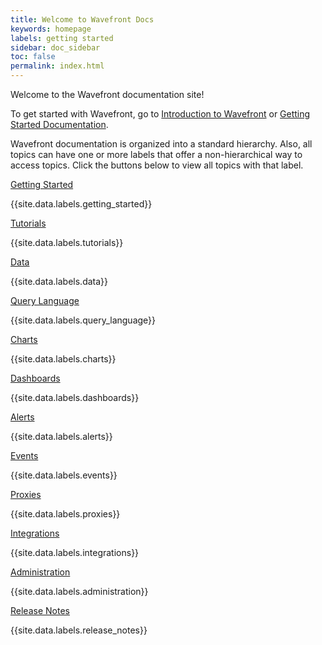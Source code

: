 ```yaml
---
title: Welcome to Wavefront Docs
keywords: homepage
labels: getting started
sidebar: doc_sidebar
toc: false
permalink: index.html
---
```


Welcome to the Wavefront documentation site!

To get started with Wavefront, go to [Introduction to Wavefront](wavefront_introduction.html) or [Getting Started Documentation](documentation_introductory.html).

Wavefront documentation is organized into a standard hierarchy. Also, all topics can have one or more labels that offer a non-hierarchical way to access topics. Click the buttons below to view all topics with that label.

<div class="row">
 <div class="col-md-3 col-sm-6">
     <div class="panel panel-default text-center">
         <div class="panel-heading">
             <span class="fa-stack fa-1x">
                   <i class="fa fa-circle fa-stack-2x landing-text-primary"></i>
                   <i class="fa fa-hourglass-start fa-stack-1x fa-inverse"></i>
             </span>
         </div>
         <div class="panel-body">
             <p><a href="label_getting%20started.html" class="btn btn-primary btn-block">Getting Started</a></p>
             <p>{{site.data.labels.getting_started}}</p>
         </div>
     </div>
 </div>
 <div class="col-md-3 col-sm-6">
     <div class="panel panel-default text-center">
         <div class="panel-heading">
             <span class="fa-stack fa-1x">
                   <i class="fa fa-circle fa-stack-2x landing-text-primary"></i>
                   <i class="fa fa-leanpub fa-stack-1x fa-inverse"></i>
             </span>
         </div>
         <div class="panel-body">
             <p><a href="label_tutorials.html" class="btn btn-primary btn-block">Tutorials</a></p>
             <p>{{site.data.labels.tutorials}}</p>
         </div>
     </div>
 </div>
 <div class="col-md-3 col-sm-6">
     <div class="panel panel-default text-center">
         <div class="panel-heading">
             <span class="fa-stack fa-1x">
                   <i class="fa fa-circle fa-stack-2x landing-text-primary"></i>
                   <i class="fa fa-table fa-stack-1x fa-inverse"></i>
             </span>
         </div>
         <div class="panel-body">
             <p><a href="label_data.html" class="btn btn-primary btn-block">Data</a></p>
             <p>{{site.data.labels.data}}</p>
         </div>
     </div>
 </div>
 <div class="col-md-3 col-sm-6">
     <div class="panel panel-default text-center">
         <div class="panel-heading">
             <span class="fa-stack fa-1x">
                   <i class="fa fa-circle fa-stack-2x landing-text-primary"></i>
                   <i class="fa fa-question fa-stack-1x fa-inverse"></i>
             </span>
         </div>
         <div class="panel-body">
             <p><a href="label_query%20language.html" class="btn btn-primary btn-block">Query Language</a></p>
             <p>{{site.data.labels.query_language}}</p>
         </div>
     </div>
 </div>
 </div>
<div class="row">
<div class="col-md-3 col-sm-6">
    <div class="panel panel-default text-center">
        <div class="panel-heading">
            <span class="fa-stack fa-1x">
                  <i class="fa fa-circle fa-stack-2x landing-text-primary"></i>
                  <i class="fa fa-bar-chart fa-stack-1x fa-inverse"></i>
            </span>
        </div>
        <div class="panel-body">
          <p><a href="label_charts.html" class="btn btn-primary btn-block">Charts</a></p>
            <p>{{site.data.labels.charts}}</p>
        </div>
    </div>
</div>
<div class="col-md-3 col-sm-6">
    <div class="panel panel-default text-center">
        <div class="panel-heading">
            <span class="fa-stack fa-1x">
                  <i class="fa fa-circle fa-stack-2x landing-text-primary"></i>
                  <i class="fa fa-tachometer fa-stack-1x fa-inverse"></i>
            </span>
        </div>
        <div class="panel-body">
            <p><a href="label_dashboards.html" class="btn btn-primary btn-block">Dashboards</a></p>
            <p>{{site.data.labels.dashboards}}</p>
        </div>
    </div>
</div>
<div class="col-md-3 col-sm-6">
   <div class="panel panel-default text-center">
       <div class="panel-heading">
           <span class="fa-stack fa-1x">
                 <i class="fa fa-circle fa-stack-2x landing-text-primary"></i>
                 <i class="fa fa-exclamation fa-stack-1x fa-inverse"></i>
           </span>
       </div>
       <div class="panel-body">
           <p><a href="label_alerts.html" class="btn btn-primary btn-block">Alerts</a></p>
           <p>{{site.data.labels.alerts}}</p>
       </div>
   </div>
</div>
 <div class="col-md-3 col-sm-6">
   <div class="panel panel-default text-center">
       <div class="panel-heading">
           <span class="fa-stack fa-1x">
                 <i class="fa fa-circle fa-stack-2x landing-text-primary"></i>
                 <i class="fa fa-calendar fa-stack-1x fa-inverse"></i>
           </span>
       </div>
       <div class="panel-body">
           <p><a href="label_events.html" class="btn btn-primary btn-block">Events</a></p>
           <p>{{site.data.labels.events}}</p>
       </div>
   </div>
 </div>
</div>
<div class="row">
<div class="col-md-3 col-sm-6">
     <div class="panel panel-default text-center">
         <div class="panel-heading">
             <span class="fa-stack fa-1x">
                   <i class="fa fa-circle fa-stack-2x landing-text-primary"></i>
                   <i class="fa fa-cloud fa-stack-1x fa-inverse"></i>
             </span>
         </div>
         <div class="panel-body">
             <p><a href="label_proxies.html" class="btn btn-primary btn-block">Proxies</a></p>
             <p>{{site.data.labels.proxies}}</p>
         </div>
     </div>
</div>
 <div class="col-md-3 col-sm-6">
     <div class="panel panel-default text-center">
         <div class="panel-heading">
             <span class="fa-stack fa-1x">
                   <i class="fa fa-circle fa-stack-2x landing-text-primary"></i>
                   <i class="fa fa-plug fa-stack-1x fa-inverse"></i>
             </span>
         </div>
         <div class="panel-body">
             <p><a href="label_integrations.html" class="btn btn-primary btn-block">Integrations</a></p>
             <p>{{site.data.labels.integrations}}</p>
         </div>
     </div>
 </div>
 <div class="col-md-3 col-sm-6">
     <div class="panel panel-default text-center">
         <div class="panel-heading">
             <span class="fa-stack fa-1x">
                   <i class="fa fa-circle fa-stack-2x landing-text-primary"></i>
                   <i class="fa fa-lock fa-stack-1x fa-inverse"></i>
             </span>
         </div>
         <div class="panel-body">
             <p><a href="label_administration.html" class="btn btn-primary btn-block">Administration</a></p>
             <p>{{site.data.labels.administration}}</p>
         </div>
     </div>
  </div>
  <div class="col-md-3 col-sm-6">
      <div class="panel panel-default text-center">
          <div class="panel-heading">
              <span class="fa-stack fa-1x">
                    <i class="fa fa-circle fa-stack-2x landing-text-primary"></i>
                    <i class="fa fa-newspaper-o fa-stack-1x fa-inverse"></i>
              </span>
          </div>
          <div class="panel-body">
              <p><a href="label_release%20notes.html" class="btn btn-primary btn-block">Release Notes</a></p>
              <p>{{site.data.labels.release_notes}}</p>
          </div>
      </div>
  </div>
</div>